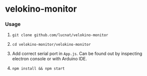 # velokino-monitor

### Usage

1. `git clone github.com/lucnat/velokino-monitor`

2. `cd velokino-monitor/velokino-monitor`

3. Add correct serial port in `App.js`. Can be found out by inspecting electron console or with Arduino IDE. 

4. `npm install && npm start`

